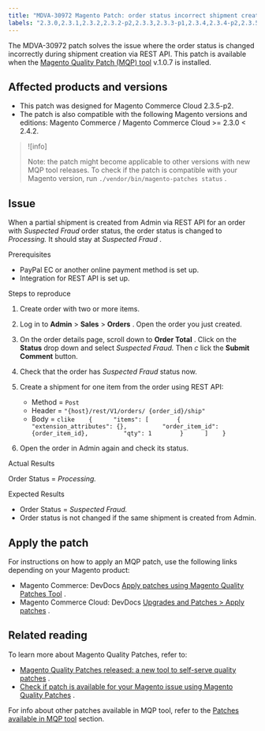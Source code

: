 ```yaml
---
title: "MDVA-30972 Magento Patch: order status incorrect shipment created via REST API"
labels: "2.3.0,2.3.1,2.3.2,2.3.2-p2,2.3.3,2.3.3-p1,2.3.4,2.3.4-p2,2.3.5,2.3.5-p1,2.3.5-p2,2.3.6,2.4.0,2.4.0-p1,2.4.1,MQP 1.0.7,MQP patches,Magento Commerce,Magento Commerce Cloud,order,security,shipping,support tools"
---
```


The MDVA-30972 patch solves the issue where the order status is changed incorrectly during shipment creation via REST API. This patch is available when the [Magento Quality Patch (MQP) tool](https://support.magento.com/hc/en-us/articles/360047139492) v.1.0.7 is installed.

## Affected products and versions

* This patch was designed for Magento Commerce Cloud 2.3.5-p2.
* The patch is also compatible with the following Magento versions and editions: Magento Commerce / Magento Commerce Cloud >= 2.3.0 < 2.4.2.

>![info]
>
>Note: the patch might become applicable to other versions with new MQP tool releases. To check if the patch is compatible with your Magento version, run `./vendor/bin/magento-patches status` .

## Issue

When a partial shipment is created from Admin via REST API for an order with *Suspected Fraud* order status, the order status is changed to *Processing.* It should stay at *Suspected Fraud* .

 <span class="wysiwyg-underline">Prerequisites</span> 

* PayPal EC or another online payment method is set up.
* Integration for REST API is set up.

 <span class="wysiwyg-underline">Steps to reproduce</span> 

1. Create order with two or more items.
1. Log in to **Admin** > **Sales** > **Orders** . Open the order you just created.
1. On the order details page, scroll down to **Order Total** . Click on the **Status** drop down and select *Suspected Fraud.* Then *c* lick the **Submit Comment** button.
1. Check that the order has *Suspected Fraud* status now.
1. Create a shipment for one item from the order using REST API:

    * Method = `Post` 
    * Header = `"{host}/rest/V1/orders/ {order_id}/ship"` 
    * Body =    ```clike    {      "items": [        {          "extension_attributes": {},          "order_item_id": {order_item_id},          "qty": 1        }      ]    }    ```    
1. Open the order in Admin again and check its status.

 <span class="wysiwyg-underline">Actual Results</span> 

Order Status = *Processing.* 

 <span class="wysiwyg-underline">Expected Results</span> 

* Order Status = *Suspected Fraud.* 
* Order status is not changed if the same shipment is created from Admin.

## Apply the patch

For instructions on how to apply an MQP patch, use the following links depending on your Magento product:

* Magento Commerce: DevDocs [Apply patches using Magento Quality Patches Tool](https://devdocs.magento.com/guides/v2.4/comp-mgr/patching/mqp.html) .
* Magento Commerce Cloud: DevDocs [Upgrades and Patches > Apply patches](https://devdocs.magento.com/cloud/project/project-patch.html) .

## Related reading

To learn more about Magento Quality Patches, refer to:

* [Magento Quality Patches released: a new tool to self-serve quality patches](https://support.magento.com/hc/en-us/articles/360047139492) .
* [Check if patch is available for your Magento issue using Magento Quality Patches](https://support.magento.com/hc/en-us/articles/360047125252) .

For info about other patches available in MQP tool, refer to the [Patches available in MQP tool](https://support.magento.com/hc/en-us/sections/360010506631-Patches-available-in-MQP-tool-) section.